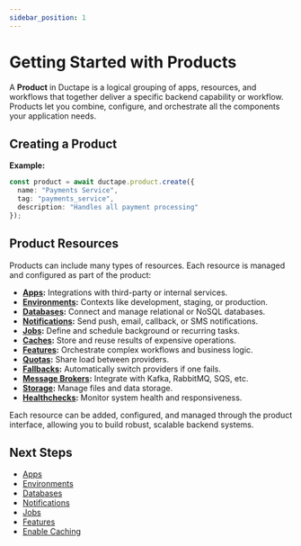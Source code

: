 ```yaml
---
sidebar_position: 1
---
```


# Getting Started with Products

A **Product** in Ductape is a logical grouping of apps, resources, and workflows that together deliver a specific backend capability or workflow. Products let you combine, configure, and orchestrate all the components your application needs.

## Creating a Product

**Example:**
```typescript
const product = await ductape.product.create({
  name: "Payments Service",
  tag: "payments_service",
  description: "Handles all payment processing"
});
```

## Product Resources
Products can include many types of resources. Each resource is managed and configured as part of the product:

- **[Apps](../apps/getting-started.md):** Integrations with third-party or internal services.
- **[Environments](./environments.md):** Contexts like development, staging, or production.
- **[Databases](./databases/database.md):** Connect and manage relational or NoSQL databases.
- **[Notifications](./notifications/notifications.md):** Send push, email, callback, or SMS notifications.
- **[Jobs](./jobs/):** Define and schedule background or recurring tasks.
- **[Caches](./../getting-started/enable-caching.md):** Store and reuse results of expensive operations.
- **[Features](./features/getting-started.md):** Orchestrate complex workflows and business logic.
- **[Quotas](./quotas/getting-started.md):** Share load between providers.
- **[Fallbacks](./fallbacks/getting-started.md):** Automatically switch providers if one fails.
- **[Message Brokers](./message-broker/message-brokers.md):** Integrate with Kafka, RabbitMQ, SQS, etc.
- **[Storage](./storage/):** Manage files and data storage.
- **[Healthchecks](./healthchecks.md):** Monitor system health and responsiveness.

Each resource can be added, configured, and managed through the product interface, allowing you to build robust, scalable backend systems.

## Next Steps
- [Apps](../apps/getting-started.md)
- [Environments](./environments.md)
- [Databases](./databases/database.md)
- [Notifications](./notifications/)
- [Jobs](./jobs/)
- [Features](./features/getting-started.md)
- [Enable Caching](../getting-started/enable-caching.md)